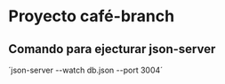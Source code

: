 # Proyecto café-branch

## Comando para ejecturar json-server

´json-server --watch db.json --port 3004´

